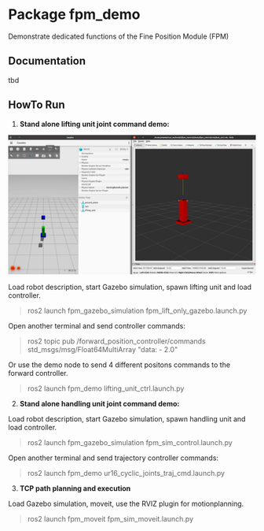 # Package fpm_demo

Demonstrate dedicated functions of the Fine Position Module (FPM)

## Documentation

tbd


## HowTo Run


1. **Stand alone lifting unit joint command demo:**

![Visualization](doc/img/Screenshot%20from%202022-08-15%2011-59-10.png)

Load robot description, start Gazebo simulation, spawn lifting unit and load controller.

> ros2 launch fpm_gazebo_simulation fpm_lift_only_gazebo.launch.py

Open another terminal and send controller commands:
    
> ros2 topic pub /forward_position_controller/commands std_msgs/msg/Float64MultiArray "data:
    - 2.0"

Or use the demo node to send 4 different positons commands to the forward controller.

> ros2 launch fpm_demo lifting_unit_ctrl.launch.py

2. **Stand alone handling unit joint command demo:**

Load robot description, start Gazebo simulation, spawn handling unit and load controller.

> ros2 launch fpm_gazebo_simulation fpm_sim_control.launch.py

Open another terminal and send trajectory controller commands:

> ros2 launch fpm_demo ur16_cyclic_joints_traj_cmd.launch.py

3. **TCP path planning and execution**

Load Gazebo simulation, moveit, use the RVIZ plugin for motionplanning.
> ros2 launch fpm_moveit fpm_sim_moveit.launch.py

<!--
3. **Cartesian tcp position commands**
Load Gazebo simulation, moveit and fpm action server

> ros2 launch fpm_demo ur16_cyclic_pose_cmd.launch.py
-->